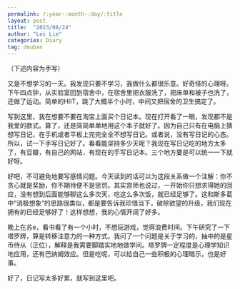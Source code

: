 ```yaml
---
permalink: /:year-:month-:day/:title
layout: post
title:  "2023/08/24"
author: "Lei Lie"
categories: Diary
tag: douban
---
```


（下述内容为手写）

又是不想学习的一天。我发现只要不学习，我做什么都很乐意。好奇怪的心理呀。下午四点钟，从实验室回到宿舍中，在宿舍里把衣服洗了，把床单和被子也洗了，还做了运动。简单的HIIT，跳了大概半个小时，中间又把宿舍的卫生搞定了。

写到这里，我在想要不要在淘宝上面买个日记本。现在打开看了一眼，发现都不是我爱的款式。算了，还是简简单单地用这个本子就好了。因为自己只有在电脑上猜想写日记，在手机或者平板上完完全全不想写日记。或者说，没有写日记的心态。所以，试一下手写日记好了。看看能坚持多少天呢？我现在写日记吃的地方太多了，有豆瓣，有自己的网站，有现在的手写日记本。三个地方要是可以统一一下就好呀。

好吧，不可避免地要写感情问题。今天读到的话可以为这段关系做一个注解：你不贪心就是奖励，你不期待便不是惩罚。其实宫师也说过，一开始你只想求得她的回应，没有想到后面能够聊这么多次天，吃这么多次饭，就已经足够了。这和斯多葛中“消极想象”的思路很类似，都是要告诉我珍惜当下，破除欲望的升级，我们现在拥有的已经足够好了！这样想想，我的心情开阔了好多。

晚上在苏e，看书看了有一个小时，不想玩游戏，觉得浪费时间。下午研究了一下塔罗牌，算是转移注意力的一种方式。我问了一个问题是关于学习的，抽中的是星币侍从（正位），解释是我需要脚踏实地地做学问。塔罗牌一定程度是心理学知识地应用，还有巴纳姆效应。但是吃呢，可以给自己一些积极的心理暗示，也是好事。

好了，日记写太多好累，就写到这里吧。